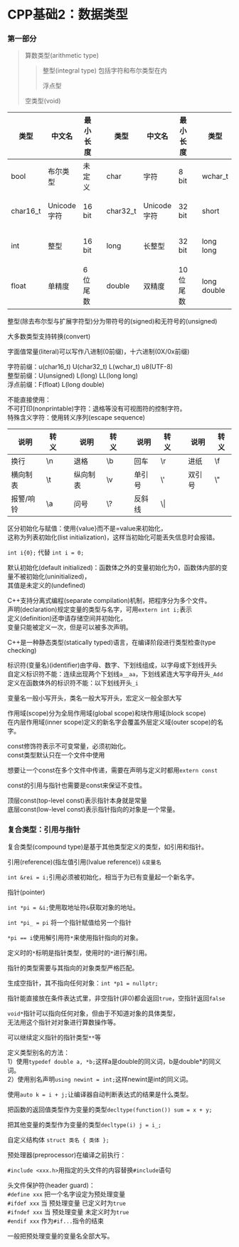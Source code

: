 # CPP基础2：数据类型

### 第一部分

> 算数类型(arithmetic type)
>
>> 整型(integral type) 包括字符和布尔类型在内
>>
>> 浮点型
>>
>
> 空类型(void)

|类型|中文名|最小长度||类型|中文名|最小长度||类型|中文名|最小长度|
| ----------| -------------| ----------| --| ----------| -------------| ----------| --| -------------| ----------| ----------|
|bool|布尔类型|未定义||char|字符|8 bit||wchar_t|宽字符|16 bit|
|char16_t|Unicode字符|16 bit||char32_t|Unicode字符|32 bit||short|短整型|16 bit|
|int|整型|16 bit||long|长整型|32 bit||long long|长整型|64 bit|
|float|单精度|6位尾数||double|双精度|10位尾数||long double|扩展精度|10位尾数|

整型(除去布尔型与扩展字符型)分为带符号的(signed)和无符号的(unsigned)

大多数类型支持转换(convert)

字面值常量(literal)可以写作八进制(0前缀)，十六进制(0X/0x前缀)

字符前缀：u(char16_t) U(char32_t) L(wchar_t) u8(UTF-8)  
整型前缀：U(unsigned) L(long) LL(long long)  
浮点前缀：F(float) L(long double)

不能直接使用：  
不可打印(nonprintable)字符：退格等没有可视图符的控制字符。  
特殊含义字符：使用转义序列(escape sequence)

|说明|转义||说明|转义||说明|转义||说明|转义|
| -----------| ------| --| ----------| -------------| --| --------| -------------| --| --------| -------------|
|换行|\n||退格|\b||回车|\r||进纸|\f|
|横向制表|\t||纵向制表|\v||单引号|\\'||双引号|\\\"|
|报警/响铃|\a||问号|\\\?||反斜线|\\\\||||

区分初始化与赋值：使用{value}而不是=value来初始化，  
这称为列表初始化(list initialization)，这样当初始化可能丢失信息时会报错。

​`int i{0};`​ 代替 `int i = 0;`​

默认初始化(default initialized)：函数体之外的变量初始化为0，函数体内部的变量不被初始化(uninitialized)，  
其值是未定义的(undefined)

C++支持分离式编程(separate compilation)机制，把程序分为多个文件。  
声明(declaration)规定变量的类型与名字，可用`extern int i;`​表示  
定义(definition)还申请存储空间并初始化，  
变量只能被定义一次，但是可以被多次声明。

C++是一种静态类型(statically typed)语言，在编译阶段进行类型检查(type checking)

标识符(变量名)(identifier)由字母、数字、下划线组成，以字母或下划线开头  
自定义标识符不能：连续出现两个下划线`a__aa`​，下划线紧连大写字母开头`_Add`​  
定义在函数体外的标识符不能：以下划线开头`_i`​

变量名一般小写开头，类名一般大写开头，宏定义一般全部大写

作用域(scope)分为全局作用域(global scope)和块作用域(block scope)  
在内层作用域(inner scope)定义的新名字会覆盖外层定义域(outer scope)的名字。

const修饰符表示不可变常量，必须初始化。  
const类型默认只在一个文件中使用

想要让一个const在多个文件中传递，需要在声明与定义时都用`extern const`​

const的引用与指针也需要是const来保证不变性。

顶层const(top-level const)表示指针本身就是常量  
底层const(low-level const)表示指针指向的对象是一个常量。

### 复合类型：引用与指针

复合类型(compound type)是基于其他类型定义的类型，如引用和指针。

引用(reference)(指左值引用(lvalue reference)) `&变量名`​

​`int &rei = i;`​ 引用必须被初始化，相当于为已有变量起一个新名字。

指针(pointer)

​`int *pi = &i;`​ 使用取地址符`&`​获取对象的地址。

​`int *pi_ = pi`​ 将一个指针赋值给另一个指针

​`*pi == i`​ 使用解引用符`*`​来使用指针指向的对象。

定义时的`*`​标明是指针类型，使用时的`*`​进行解引用。

指针的类型需要与其指向的对象类型严格匹配。

生成空指针，其不指向任何对象：`int *p1 = nullptr;`​

指针能直接放在条件表达式里，非空指针(非0)都会返回`true`​，空指针返回`false`​

​`void*`​指针可以指向任何对象，但由于不知道对象的具体类型，  
无法用这个指针对对象进行算数操作等。

可以继续定义指针的指针类型`**`​等

定义类型别名的方法：  
1）使用`typedef double a, *b;`​ 这样a是double的同义词，b是double*的同义词。  
2）使用别名声明`using newint = int;`​ 这样newint是int的同义词。

使用`auto k = i + j;`​让编译器自动判断表达式的结果是什么类型。

把函数的返回值类型作为变量的类型`decltype(function()) sum = x + y;`​

把其他变量的类型作为变量的类型`decltype(i) j = i_;`​

自定义结构体 `struct 类名 { 类体 };`​

预处理器(preprocessor)在编译之前执行：

​`#include <xxx.h>`​用指定的头文件的内容替换`#include`​语句

头文件保护符(header guard)：  
​`#define xxx`​ 把一个名字设定为预处理变量  
​`#ifdef xxx`​ 当 预处理变量 已定义时为`true`​  
​`#ifndef xxx`​ 当 预处理变量 未定义时为`true`​  
​`#endif xxx`​ 作为`#if...`​指令的结束

一般把预处理变量的变量名全部大写。
